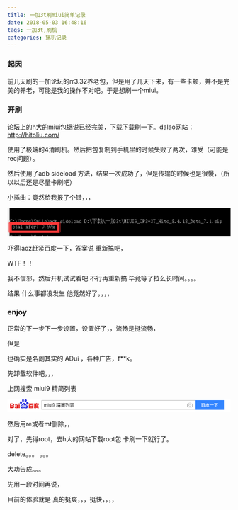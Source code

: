 ```yaml
---
title: 一加3t刷miui简单记录
date: 2018-05-03 16:48:16
tags: 一加3t,刷机
categories: 搞机记录
---
```


### 起因

前几天刷的一加论坛的rr3.32养老包，但是用了几天下来，有一些卡顿，并不是完美的养老，可能是我的操作不对吧。于是想刷一个miui。

<!-- more -->

### 开刷

论坛上的h大的miui包据说已经完美，下载下载刷一下。dalao网站：http://hitoliu.com/

使用了极端的4清刷机。然后把包复制到手机里的时候失败了两次，难受（可能是rec问题）。

然后使用了adb sideload 方法，结果一次成功了，但是传输的时候也是很慢，（所以以后还是尽量卡刷吧）

小插曲：竟然给我报了个错，，，

![jiashibai](一加3t刷miui简单记录\jiashibai.png)

吓得laoz赶紧百度一下，答案说 重新搞吧，

WTF！！

我不信邪，然后开机试试看吧 不行再重新搞  毕竟等了拉么长时间。。。。

结果   什么事都没发生  他竟然好了，，，，

### enjoy

正常的下一步下一步设置，设置好了，，流畅是挺流畅，

但是

也确实是名副其实的  ADui  ，各种广告，f**k。

先卸载软件吧，，，

上网搜索  miui9 精简列表

![sousuo](一加3t刷miui简单记录\sousuo.png)

然后用re或者mt删除，，

对了，先得root，去h大的网站下载root包 卡刷一下就行了。

delete。。。 。。。

大功告成。。。

先用一段时间再说，

目前的体验就是    真的挺爽，，，挺快，，，，